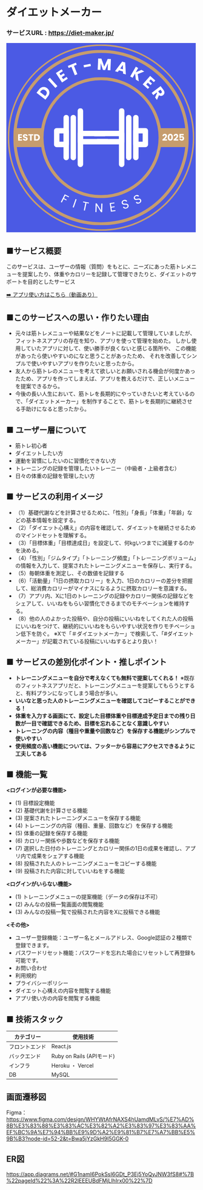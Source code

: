 # ダイエットメーカー
### サービスURL : https://diet-maker.jp/
![DIET-MAKER FITNESS](frontend/public/logo192.png)

## **■サービス概要**

このサービスは、ユーザーの情報（質問）をもとに、ニーズにあった筋トレメニューを提案したり、体重やカロリーを記録して管理できたりと、ダイエットのサポートを目的としたサービス

<a href="https://diet-maker.jp/app-usage" target="_blank" rel="noopener noreferrer">➡️ アプリ使い方はこちら（動画あり）</a>


## **■このサービスへの思い・作りたい理由**

- 元々は筋トレメニューや結果などをノートに記載して管理していましたが、フィットネスアプリの存在を知り、アプリを使って管理を始めた。
しかし使用していたアプリに対して、使い勝手が良くないと感じる箇所や、 この機能があったら使いやすいのになと思うことがあったため、
それを改善してシンプルで使いやすいアプリを作りたいと思ったから。
- 友人から筋トレのメニューを考えて欲しいとお願いされる機会が何度かあったため、アプリを作ってしまえば、アプリを教えるだけで、正しいメニューを提案できるから。
- 今後の長い人生において、筋トレを長期的にやっていきたいと考えているので、「ダイエットメーカー」を制作することで、筋トレを長期的に継続させる手助けになると思ったから。

## ■ ユーザー層について

- 筋トレ初心者
- ダイエットしたい方
- 運動を習慣にしたいのに習慣化できない方
- トレーニングの記録を管理したいトレーニー（中級者・上級者含む）
- 日々の体重の記録を管理したい方

## ■ サービスの利用イメージ

- （1）基礎代謝などを計算させるために、「性別」「身長」「体重」「年齢」などの基本情報を設定する。
- （2）「ダイエット心構え」の内容を確認して、ダイエットを継続させるためのマインドセットを理解する。
- （3）「目標体重」「目標達成日」を設定して、何kgいつまでに減量するのかを決める。
- （4）「性別」「ジムタイプ」「トレーニング頻度」「トレーニングボリューム」の情報を入力して、提案されたトレーニングメニューを保存し、実行する。
- （5）毎朝体重を測定し、その数値を記録する
- （6）「活動量」「1日の摂取カロリー」を入力、1日のカロリーの差分を把握して、総消費カロリーがマイナスになるように摂取カロリーを意識する。
- （7）アプリ内、Xに1日のトレーニングの記録やカロリー関係の記録などをシェアして、いいねをもらい習慣化できるまでのモチベーションを維持する。
- （8）他の人のよかった投稿や、自分の投稿にいいねをしてくれた人の投稿にいいねをつけて、継続的にいいねをもらいやすい状況を作りモチベーション低下を防ぐ。
※Xで「＃ダイエットメーカー」で検索して、「#ダイエットメーカー」が記載されている投稿にいいねするとより良い！

## ■ サービスの差別化ポイント・推しポイント

- **トレーニングメニューを自分で考えなくても無料で提案してくれる！**
※既存のフィットネスアプリだと、トレーニングメニューを提案してもらうとすると、有料プランになってしまう場合が多い。
- **いいなと思った人のトレーニングメニューを確認してコピーすることができる！**
- **体重を入力する画面にて、設定した目標体重や目標達成予定日までの残り日数が一目で確認できるため、目標を忘れることなく意識しやすい**
- **トレーニングの内容（種目や重量や回数など）を保存する機能がシンプルで使いやすい**
- **使用頻度の高い機能については、フッターから容易にアクセスできるように工夫してある**

## ■ 機能一覧
**<ログインが必要な機能>**
- (1) 目標設定機能
- (2) 基礎代謝を計算させる機能
- (3) 提案されたトレーニングメニューを保存する機能
- (4) トレーニングの内容（種目、重量、回数など）を保存する機能
- (5) 体重の記録を保存する機能
- (6) カロリー関係や歩数などを保存する機能
- (7) 選択した日付のトレーニングとカロリー関係の1日の成果を確認し、アプリ内で成果をシェアする機能
- (8) 投稿された人のトレーニングメニューをコピーする機能
- (9) 投稿された内容に対していいねをする機能

**<ログインがいらない機能>**
- (1) トレーニングメニューの提案機能（データの保存は不可）
- (2) みんなの投稿一覧画面の閲覧機能
- (3) みんなの投稿一覧で投稿された内容をXに投稿できる機能

**<その他>**
- ユーザー登録機能：ユーザー名とメールアドレス、Google認証の２種類で登録できます。
- パスワードリセット機能：パスワードを忘れた場合にリセットして再登録も可能です。
- お問い合わせ
- 利用規約
- プライバシーポリシー
- ダイエット心構えの内容を閲覧する機能
- アプリ使い方の内容を閲覧する機能

## ■ 技術スタック

| カテゴリー | 使用技術 |
| --- | --- |
| フロントエンド | React.js |
| バックエンド | Ruby on Rails (APIモード) |
| インフラ | Heroku ・ Vercel |
| DB | MySQL |


## 画面遷移図
Figma：https://www.figma.com/design/WHYWtAfrNAXS4hUamdMLvS/%E7%AD%8B%E3%83%88%E3%83%AC%E3%82%A2%E3%83%97%E3%83%AA%EF%BC%9A%E7%94%BB%E9%9D%A2%E9%81%B7%E7%A7%BB%E5%9B%B3?node-id=52-2&t=Bwa5jYzGkH9I5GGK-0
## ER図
https://app.diagrams.net/#G1namI6PokSsI6GDt_P3Ej5YoQyJNW3fS8#%7B%22pageId%22%3A%22R2lEEEUBdFMjLlhIrx00%22%7D


























